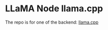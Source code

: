 # LLaMA Node llama.cpp
The repo is for one of the backend: [llama.cpp](https://github.com/ggerganov/llama.cpp)